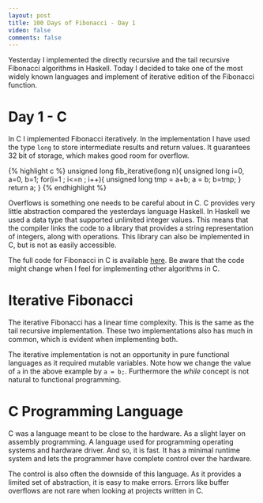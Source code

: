 ```yaml
---
layout: post
title: 100 Days of Fibonacci - Day 1
video: false
comments: false
---
```


Yesterday I implemented the directly recursive and the tail recursive Fibonacci
algorithms in Haskell. Today I decided to take one of the most widely known
languages and implement of iterative edition of the Fibonacci function.

# Day 1 - C
In C I implemented Fibonacci iteratively. In the implementation I have used 
the type `long` to store intermediate results and return values. It
guarantees 32 bit of storage, which makes good room for overflow.

{% highlight c %}
unsigned long fib_iterative(long n){
    unsigned long i=0, a=0, b=1;
    for(i=1 ; i<=n ; i++){
        unsigned long tmp = a+b;
        a = b;
        b=tmp;
    }
    return a;
}
{% endhighlight %}

Overflows is something one needs to be careful about in C. C provides
very little abstraction compared the yesterdays language Haskell. In
Haskell we used a data type that supported unlimited integer values.
This means that the compiler links the code to a library that provides
a string representation of integers, along with operations. This library
can also be implemented in C, but is not as easily accessible.

The full code for Fibonacci in C is available 
[here](https://github.com/madsbuch/snippets/blob/master/fibonacci/fib.c).
Be aware that the code might change when I feel for implementing other
algorithms in C.

# Iterative Fibonacci
The iterative Fibonacci has a linear time complexity. This is the same
as the tail recursive implementation. These two implementations also
has much in common, which is evident when implementing both.

The iterative implementation is not an opportunity in pure functional languages
as it required mutable variables. Note how we change the value of `a` in the
above example by `a = b;`. Furthermore the _while_ concept is not natural to
functional programming.

# C Programming Language
C was a language meant to be close to the hardware. As a slight layer
on assembly programming. A language used for programming operating
systems and hardware driver. And so, it is fast. It has a minimal
runtime system and lets the programmer have complete control over
the hardware.

The control is also often the downside of this language. As it provides
a limited set of abstraction, it is easy to make errors. Errors like
buffer overflows are not rare when looking at projects written in C.

